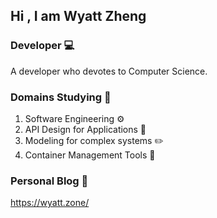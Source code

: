 ## Hi , I am Wyatt Zheng

### Developer 💻

A developer who devotes to Computer Science.

### Domains Studying 📖

1. Software Engineering ⚙️
2. API Design for Applications 🔌
3. Modeling for complex systems ✏️
4. Container Management Tools 🐋

### Personal Blog 🏡

<https://wyatt.zone/>

